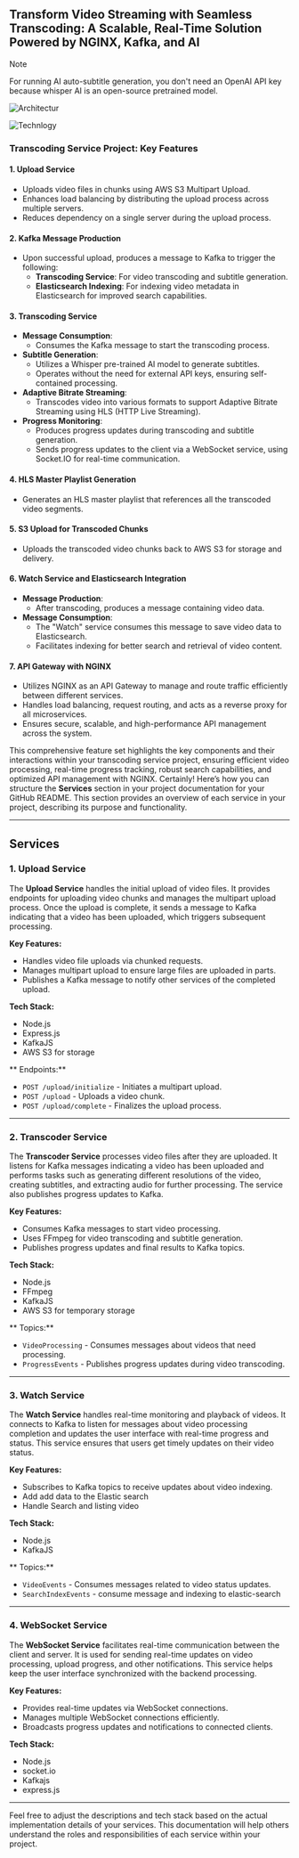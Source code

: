## Transform Video Streaming with Seamless Transcoding: A Scalable, Real-Time Solution Powered by NGINX, Kafka, and AI
> [!NOTE]  
> For running AI auto-subtitle generation, you don't need an OpenAI API key because whisper AI is an open-source pretrained model.

![Architectur](./architecture.jpg)

![Technlogy](./transcoder-Technology.jpg)

### Transcoding Service Project: Key Features

#### 1. **Upload Service**
   - Uploads video files in chunks using AWS S3 Multipart Upload.
   - Enhances load balancing by distributing the upload process across multiple servers.
   - Reduces dependency on a single server during the upload process.

#### 2. **Kafka Message Production**
   - Upon successful upload, produces a message to Kafka to trigger the following:
     - **Transcoding Service**: For video transcoding and subtitle generation.
     - **Elasticsearch Indexing**: For indexing video metadata in Elasticsearch for improved search capabilities.

#### 3. **Transcoding Service**
   - **Message Consumption**:
     - Consumes the Kafka message to start the transcoding process.
   - **Subtitle Generation**:
     - Utilizes a Whisper pre-trained AI model to generate subtitles.
     - Operates without the need for external API keys, ensuring self-contained processing.
   - **Adaptive Bitrate Streaming**:
     - Transcodes video into various formats to support Adaptive Bitrate Streaming using HLS (HTTP Live Streaming).
   - **Progress Monitoring**:
     - Produces progress updates during transcoding and subtitle generation.
     - Sends progress updates to the client via a WebSocket service, using Socket.IO for real-time communication.

#### 4. **HLS Master Playlist Generation**
   - Generates an HLS master playlist that references all the transcoded video segments.

#### 5. **S3 Upload for Transcoded Chunks**
   - Uploads the transcoded video chunks back to AWS S3 for storage and delivery.

#### 6. **Watch Service and Elasticsearch Integration**
   - **Message Production**:
     - After transcoding, produces a message containing video data.
   - **Message Consumption**:
     - The "Watch" service consumes this message to save video data to Elasticsearch.
     - Facilitates indexing for better search and retrieval of video content.

#### 7. **API Gateway with NGINX**
   - Utilizes NGINX as an API Gateway to manage and route traffic efficiently between different services.
   - Handles load balancing, request routing, and acts as a reverse proxy for all microservices.
   - Ensures secure, scalable, and high-performance API management across the system.

This comprehensive feature set highlights the key components and their interactions within your transcoding service project, ensuring efficient video processing, real-time progress tracking, robust search capabilities, and optimized API management with NGINX.
Certainly! Here’s how you can structure the **Services** section in your project documentation for your GitHub README. This section provides an overview of each service in your project, describing its purpose and functionality.

---

## Services

### 1. Upload Service

The **Upload Service** handles the initial upload of video files. It provides endpoints for uploading video chunks and manages the multipart upload process. Once the upload is complete, it sends a message to Kafka indicating that a video has been uploaded, which triggers subsequent processing.

**Key Features:**
- Handles video file uploads via chunked requests.
- Manages multipart upload to ensure large files are uploaded in parts.
- Publishes a Kafka message to notify other services of the completed upload.

**Tech Stack:**
- Node.js
- Express.js
- KafkaJS
- AWS S3 for storage

** Endpoints:**
- `POST /upload/initialize` - Initiates a multipart upload.
- `POST /upload` - Uploads a video chunk.
- `POST /upload/complete` - Finalizes the upload process.

---

### 2. Transcoder Service

The **Transcoder Service** processes video files after they are uploaded. It listens for Kafka messages indicating a video has been uploaded and performs tasks such as generating different resolutions of the video, creating subtitles, and extracting audio for further processing. The service also publishes progress updates to Kafka.

**Key Features:**
- Consumes Kafka messages to start video processing.
- Uses FFmpeg for video transcoding and subtitle generation.
- Publishes progress updates and final results to Kafka topics.

**Tech Stack:**
- Node.js
- FFmpeg
- KafkaJS
- AWS S3 for temporary storage

** Topics:**
- `VideoProcessing` - Consumes messages about videos that need processing.
- `ProgressEvents` - Publishes progress updates during video transcoding.

---

### 3. Watch Service

The **Watch Service** handles real-time monitoring and playback of videos. It connects to Kafka to listen for messages about video processing completion and updates the user interface with real-time progress and status. This service ensures that users get timely updates on their video status.

**Key Features:**
- Subscribes to Kafka topics to receive updates about video indexing.
- Add add data to the Elastic search
- Handle Search and listing video


**Tech Stack:**
- Node.js
- KafkaJS

** Topics:**
- `VideoEvents` - Consumes messages related to video status updates.
- `SearchIndexEvents` - consume message and indexing to elastic-search

---

### 4. WebSocket Service

The **WebSocket Service** facilitates real-time communication between the client and server. It is used for sending real-time updates on video processing, upload progress, and other notifications. This service helps keep the user interface synchronized with the backend processing.

**Key Features:**
- Provides real-time updates via WebSocket connections.
- Manages multiple WebSocket connections efficiently.
- Broadcasts progress updates and notifications to connected clients.

**Tech Stack:**
- Node.js
- socket.io
- Kafkajs
- express.js


---

Feel free to adjust the descriptions and tech stack based on the actual implementation details of your services. This documentation will help others understand the roles and responsibilities of each service within your project.